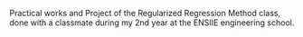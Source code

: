 Practical works and Project of the Regularized Regression Method class, done with a classmate during my 2nd year at the ENSIIE engineering school.
